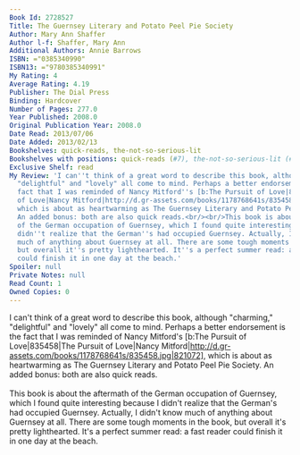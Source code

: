 ```yaml
---
Book Id: 2728527
Title: The Guernsey Literary and Potato Peel Pie Society
Author: Mary Ann Shaffer
Author l-f: Shaffer, Mary Ann
Additional Authors: Annie Barrows
ISBN: ="0385340990"
ISBN13: ="9780385340991"
My Rating: 4
Average Rating: 4.19
Publisher: The Dial Press
Binding: Hardcover
Number of Pages: 277.0
Year Published: 2008.0
Original Publication Year: 2008.0
Date Read: 2013/07/06
Date Added: 2013/02/13
Bookshelves: quick-reads, the-not-so-serious-lit
Bookshelves with positions: quick-reads (#7), the-not-so-serious-lit (#101)
Exclusive Shelf: read
My Review: 'I can''t think of a great word to describe this book, although "charming,"
  "delightful" and "lovely" all come to mind. Perhaps a better endorsement is the
  fact that I was reminded of Nancy Mitford''s [b:The Pursuit of Love|835458|The Pursuit
  of Love|Nancy Mitford|http://d.gr-assets.com/books/1178768641s/835458.jpg|821072],
  which is about as heartwarming as The Guernsey Literary and Potato Peel Pie Society.
  An added bonus: both are also quick reads.<br/><br/>This book is about the aftermath
  of the German occupation of Guernsey, which I found quite interesting because I
  didn''t realize that the German''s had occupied Guernsey. Actually, I didn''t know
  much of anything about Guernsey at all. There are some tough moments in the book,
  but overall it''s pretty lighthearted. It''s a perfect summer read: a fast reader
  could finish it in one day at the beach.'
Spoiler: null
Private Notes: null
Read Count: 1
Owned Copies: 0
---
```


I can't think of a great word to describe this book, although "charming," "delightful" and "lovely" all come to mind. Perhaps a better endorsement is the fact that I was reminded of Nancy Mitford's [b:The Pursuit of Love|835458|The Pursuit of Love|Nancy Mitford|http://d.gr-assets.com/books/1178768641s/835458.jpg|821072], which is about as heartwarming as The Guernsey Literary and Potato Peel Pie Society. An added bonus: both are also quick reads.<br/><br/>This book is about the aftermath of the German occupation of Guernsey, which I found quite interesting because I didn't realize that the German's had occupied Guernsey. Actually, I didn't know much of anything about Guernsey at all. There are some tough moments in the book, but overall it's pretty lighthearted. It's a perfect summer read: a fast reader could finish it in one day at the beach.